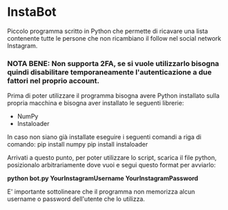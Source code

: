 # InstaBot
Piccolo programma scritto in Python che permette di ricavare una lista contenente tutte le persone che non ricambiano il follow nel social network Instagram.
### NOTA BENE: Non supporta 2FA, se si vuole utilizzarlo bisogna quindi disabilitare temporaneamente l'autenticazione a due fattori nel proprio account.

Prima di poter utilizzare il programma bisogna avere Python installato sulla propria macchina e bisogna aver installato le seguenti librerie:
- NumPy
- Instaloader

In caso non siano già installate eseguire i seguenti comandi a riga di comando:
  pip install numpy
  pip install instaloader
  
Arrivati a questo punto, per poter utilizzare lo script, scarica il file python, posizionalo arbitrariamente dove vuoi e segui questo format per avviarlo:
  
  __python bot.py YourInstagramUsername YourInstagramPassword__
  
E' importante sottolineare che il programma non memorizza alcun username o password dell'utente che lo utilizza. 

